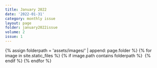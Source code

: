 ```yaml
---
title: January 2022
date: '2022-01-31'
category: monthly issue
layout: page
folder: january2022issue
volume: 2
issue: 1
---
```


<html>
{% assign folderpath = 'assets/images/' | append: page.folder %}
{% for image in site.static_files %}
{% if image.path contains folderpath %}
    <img src="{{ image.path }}" alt="">
{% endif %}
{% endfor %}

</html>